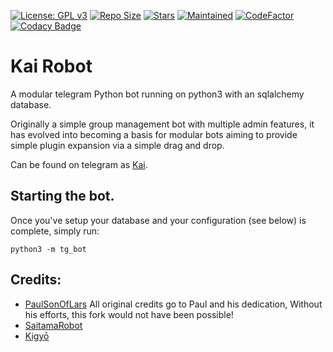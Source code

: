 [![License: GPL v3](https://img.shields.io/badge/License-GPL%20v3-blue.svg)](https://www.gnu.org/licenses/gpl-3.0)
[![Repo Size](https://img.shields.io/github/repo-size/Ryomen-Sukuna/KaiV2)](https://github.com/Ryomen-Sukuna/KaiV2 "KaiV2")
[![Stars](https://img.shields.io/github/stars/Ryomen-Sukuna/KaiV2?style=social)](https://github.com/Ryomen-Sukuna/KaiV2 "KaiV2")
[![Maintained](https://img.shields.io/badge/Maintained%3F-no-red.svg)](https://github.com/Ryomen-Sukuna/KaiV2 "KaiV2")
[![CodeFactor](https://www.codefactor.io/repository/github/ryomen-sukuna/kaiv2/badge)](https://www.codefactor.io/repository/github/ryomen-sukuna/kaiv2)
[![Codacy Badge](https://app.codacy.com/project/badge/Grade/66392d405b804f7b9043c4803b7b4df9)](https://www.codacy.com/gh/Ryomen-Sukuna/KaiV2/dashboard?utm_source=github.com&amp;utm_medium=referral&amp;utm_content=Ryomen-Sukuna/KaiV2&amp;utm_campaign=Badge_Grade)

# Kai Robot
A modular telegram Python bot running on python3 with an sqlalchemy database.

Originally a simple group management bot with multiple admin features, it has evolved into becoming a basis for modular
bots aiming to provide simple plugin expansion via a simple drag and drop.

Can be found on telegram as [Kai](https://t.me/chisakikairobot).

## Starting the bot.

Once you've setup your database and your configuration (see below) is complete, simply run:

`python3 -m tg_bot`

## Credits:
+ [PaulSonOfLars](https://github.com/PaulSonOfLars) All original credits go to Paul and his dedication, Without his efforts, this fork would not have been possible!
+ [SaitamaRobot](https://github.com/AnimeKaizoku/SaitamaRobot)
+ [Kigyō](https://github.com/Dank-del/EnterpriseALRobot)
